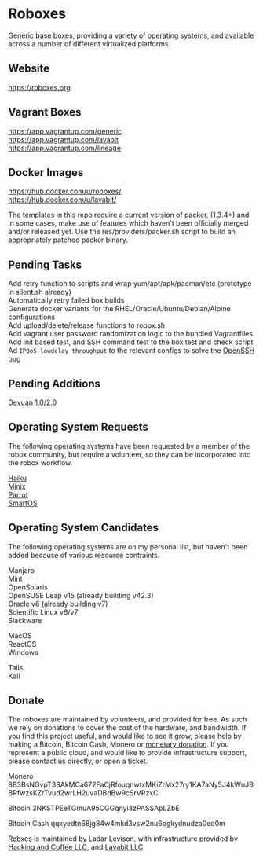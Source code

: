 
# Roboxes

Generic base boxes, providing a variety of operating systems, and available across a number of different virtualized platforms.

## Website
https://roboxes.org  

## Vagrant Boxes  
https://app.vagrantup.com/generic  
https://app.vagrantup.com/lavabit  
https://app.vagrantup.com/lineage  

## Docker Images  
https://hub.docker.com/u/roboxes/  
https://hub.docker.com/u/lavabit/  

The templates in this repo require a current version of packer, (1.3.4+) and in some cases, make use of features which haven't been officially merged and/or released yet. Use the res/providers/packer.sh script to build an appropriately patched packer binary.

## Pending Tasks

Add retry function to scripts and wrap yum/apt/apk/pacman/etc (prototype in silent.sh already)  
Automatically retry failed box builds  
Generate docker variants for the RHEL/Oracle/Ubuntu/Debian/Alpine configurations  
Add upload/delete/release functions to robox.sh  
Add vagrant user password randomization logic to the bundled Vagrantfiles  
Add init based test, and SSH command test to the box test and check script  
Ad `IPQoS lowdelay throughput` to the relevant configs to solve the [OpenSSH bug](https://github.com/hashicorp/vagrant/issues/10730)


## Pending Additions

[Devuan 1.0/2.0](https://devuan.org/)  

## Operating System Requests

The following operating systems have been requested by a member of the robox community, but require a volunteer, so they can be incorporated into the robox workflow.

[Haiku](https://www.haiku-os.org/get-haiku/)  
[Minix](https://www.minix3.org/)  
[Parrot](https://www.parrotsec.org/)  
[SmartOS](https://www.joyent.com/smartos)

## Operating System Candidates

The following operating systems are on my personal list, but haven't been added because of various resource contraints.

Manjaro  
Mint  
OpenSolaris  
OpenSUSE Leap v15 (already building v42.3)  
Oracle v6 (already building v7)  
Scientific Linux v6/v7  
Slackware  

MacOS  
ReactOS  
Windows  

Tails  
Kali  

## Donate

The roboxes are maintained by volunteers, and provided for free. As such we rely on donations to cover the cost of the hardware, and bandwidth. If you find this project useful, and would like to see it grow, please help by making a Bitcoin, Bitcoin Cash, Monero or [monetary donation](https://www.paypal.com/cgi-bin/webscr?cmd=_s-xclick&hosted_button_id=99THGS6F4HGLU&source=url). If you represent a public cloud, and would like to provide infrastructure support, please contact us directly, or open a ticket.

Monero
8B3BsNGvpT3SAkMCa672FaCjRfouqnwtxMKiZrMx27ry1KA7aNy5J4kWuJBBRfwzsKZrTvud2wrLH2uvaDBdBw9cSrVRzxC

Bitcoin
3NKSTPEeTGmuA95CGGqnyi3zPASSApLZbE

Bitcoin Cash
qqxyedtn68jg84w4mkd3vsw2nu6pgkydnudza0ed0m

[Robxes](https://roboxes.org) is maintained by Ladar Levison, with infrastructure provided by [Hacking and Coffee LLC](https://hackingand.coffee), and [Lavabit LLC](https://lavabit.com).
